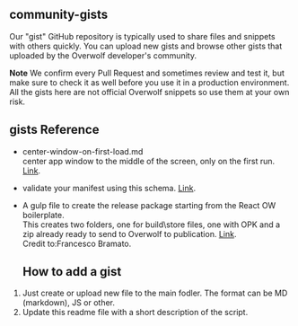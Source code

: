 ## community-gists

Our "gist" GitHub repository is typically used to share files and snippets with others quickly. 
You can upload new gists and browse other gists that uploaded by the Overwolf developer's community.

**Note** We confirm every Pull Request and sometimes review and test it, but make sure to check it as well before you use it in a production environment. All the gists here are not official Overwolf snippets so use them at your own risk.

## gists Reference

* center-window-on-first-load.md  
  center app window to the middle of the screen, only on the first run. [Link](center-window-on-first-load.md).
* validate your manifest using this schema. [Link](overwolf-manifest-schema.json).
* A gulp file to create the release package starting from the React OW boilerplate.  
  This creates two folders, one for build\store files, one with OPK and a zip already ready to send to Overwolf to publication. [Link](gulpfile.js).  
  Credit to:Francesco Bramato.  
  
  ## How to add a gist

1. Just create or upload new file to the main fodler. The format can be MD (markdown), JS or other.
2. Update this readme file with a short description of the script.

